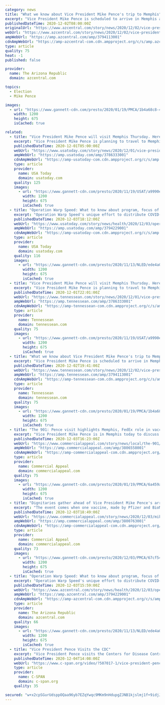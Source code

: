```yaml
---
category: news
title: "What we know about Vice President Mike Pence's trip to Memphis"
excerpt: "Vice President Mike Pence is scheduled to arrive in Memphis at 1 p.m. Thursday afternoon, his office said Wednesday. Air Force Two is scheduled to touch down in Memphis at about 1 p.m. Then, in an airplane hangar at Memphis International Airport,"
publishedDateTime: 2020-12-02T08:00:00Z
originalUrl: "https://www.azcentral.com/story/news/2020/12/02/vice-president-mike-pence-visit-memphis-roundtable-fedex-operation-warp-speed/3794113001/"
webUrl: "https://www.azcentral.com/story/news/2020/12/02/vice-president-mike-pence-visit-memphis-roundtable-fedex-operation-warp-speed/3794113001/"
ampWebUrl: "https://amp.azcentral.com/amp/3794113001"
cdnAmpWebUrl: "https://amp-azcentral-com.cdn.ampproject.org/c/s/amp.azcentral.com/amp/3794113001"
type: article
quality: 75
heat: -1
published: false

provider:
  name: The Arizona Republic
  domain: azcentral.com

topics:
  - Election
  - Mike Pence

images:
  - url: "https://www.gannett-cdn.com/presto/2020/01/19/PMCA/1b4a68c8-4129-47b4-b38a-cdcce6ca6024-011920PenceLands11.jpg?auto=webp&crop=2326,1309,x0,y295&format=pjpg&width=1200"
    width: 1200
    height: 675
    isCached: true

related:
  - title: "Vice President Mike Pence will visit Memphis Thursday. Here's why."
    excerpt: "Vice President Mike Pence is planning to travel to Memphis Thursday to discuss Operation Warp Speed, the nation's COVID-19 pandemic response."
    publishedDateTime: 2020-12-01T05:00:00Z
    webUrl: "https://www.usatoday.com/story/news/2020/12/01/vice-president-mike-pence-visit-memphis-operation-warp-speed/3786333001/"
    ampWebUrl: "https://amp.usatoday.com/amp/3786333001"
    cdnAmpWebUrl: "https://amp-usatoday-com.cdn.ampproject.org/c/s/amp.usatoday.com/amp/3786333001"
    type: article
    provider:
      name: USA Today
      domain: usatoday.com
    quality: 125
    images:
      - url: "https://www.gannett-cdn.com/presto/2020/11/19/USAT/a9990e0f-1d48-4a88-8453-d7b48ac0ff46-GTY_1285534426.jpg?auto=webp&crop=3672,2066,x0,y186&format=pjpg&width=1200"
        width: 1200
        height: 675
        isCached: true
  - title: "Operation Warp Speed: What to know about program, focus of VP Pence's Memphis roundtable"
    excerpt: "Operation Warp Speed's unique effort to distribute COVID-19 vaccines brought Vice President Mike Pence to Memphis to meet with FedEx and others."
    publishedDateTime: 2020-12-03T18:12:00Z
    webUrl: "https://www.usatoday.com/story/news/health/2020/12/03/operation-warp-speed-latest-mike-pence-memphis-fedex-tuesday/3794229001/"
    ampWebUrl: "https://amp.usatoday.com/amp/3794229001"
    cdnAmpWebUrl: "https://amp-usatoday-com.cdn.ampproject.org/c/s/amp.usatoday.com/amp/3794229001"
    type: article
    provider:
      name: USA Today
      domain: usatoday.com
    quality: 116
    images:
      - url: "https://www.gannett-cdn.com/presto/2020/11/13/NLED/ede4a013-7d7c-4135-a1e8-282a45e1f428-AP20308162667798.jpg?auto=webp&crop=3975,2236,x0,y202&format=pjpg&width=1200"
        width: 1200
        height: 675
        isCached: true
  - title: "Vice President Mike Pence will visit Memphis Thursday. Here's why."
    excerpt: "Vice President Mike Pence is planning to travel to Memphis Thursday to discuss Operation Warp Speed, the nation's COVID-19 pandemic response."
    publishedDateTime: 2020-12-01T22:01:00Z
    webUrl: "https://www.tennessean.com/story/news/2020/12/01/vice-president-mike-pence-visit-memphis-operation-warp-speed/3786333001/"
    ampWebUrl: "https://amp.tennessean.com/amp/3786333001"
    cdnAmpWebUrl: "https://amp-tennessean-com.cdn.ampproject.org/c/s/amp.tennessean.com/amp/3786333001"
    type: article
    provider:
      name: Tennessean
      domain: tennessean.com
    quality: 75
    images:
      - url: "https://www.gannett-cdn.com/presto/2020/11/19/USAT/a9990e0f-1d48-4a88-8453-d7b48ac0ff46-GTY_1285534426.jpg?auto=webp&crop=3672,2066,x0,y186&format=pjpg&width=1200"
        width: 1200
        height: 675
        isCached: true
  - title: "What we know about Vice President Mike Pence's trip to Memphis"
    excerpt: "Vice President Mike Pence is scheduled to arrive in Memphis at 1 p.m. Thursday afternoon, his office said Wednesday. Air Force Two is scheduled to touch down in Memphis at about 1 p.m. Then, in an airplane hangar at Memphis International Airport,"
    publishedDateTime: 2020-12-02T19:41:00Z
    webUrl: "https://www.tennessean.com/story/news/2020/12/02/vice-president-mike-pence-visit-memphis-roundtable-fedex-operation-warp-speed/3794113001/"
    ampWebUrl: "https://amp.tennessean.com/amp/3794113001"
    cdnAmpWebUrl: "https://amp-tennessean-com.cdn.ampproject.org/c/s/amp.tennessean.com/amp/3794113001"
    type: article
    provider:
      name: Tennessean
      domain: tennessean.com
    quality: 75
    images:
      - url: "https://www.gannett-cdn.com/presto/2020/01/19/PMCA/1b4a68c8-4129-47b4-b38a-cdcce6ca6024-011920PenceLands11.jpg?auto=webp&crop=2326,1309,x0,y295&format=pjpg&width=1200"
        width: 1200
        height: 675
        isCached: true
  - title: "The 901: Pence visit highlights Memphis, FedEx role in vaccine rollout"
    excerpt: "Vice President Mike Pence is in Memphis today to discuss the daunting challenge of distributing COVID-19 vaccines to a pandemic-fatigued nation."
    publishedDateTime: 2020-12-03T16:23:00Z
    webUrl: "https://www.commercialappeal.com/story/news/local/the-901/2020/12/03/pence-visit-highlights-memphis-fedex-role-vaccine-rollout-901/3806558001/"
    ampWebUrl: "https://amp.commercialappeal.com/amp/3806558001"
    cdnAmpWebUrl: "https://amp-commercialappeal-com.cdn.ampproject.org/c/s/amp.commercialappeal.com/amp/3806558001"
    type: article
    provider:
      name: Commercial Appeal
      domain: commercialappeal.com
    quality: 75
    images:
      - url: "https://www.gannett-cdn.com/presto/2020/01/19/PMCA/6a459a43-9e15-41be-bcaa-fb1a571831c7-p5.jpg?auto=webp&crop=2393,1346,x362,y419&format=pjpg&width=1200"
        width: 1200
        height: 675
        isCached: true
  - title: "Dignitaries gather ahead of Vice President Mike Pence's arrival in Memphis"
    excerpt: "The event comes when one vaccine, made by Pfizer and BioNTech, is likely days away from getting the Food and Drug Administration's emergency approval."
    publishedDateTime: 2020-12-03T18:49:00Z
    webUrl: "https://www.commercialappeal.com/story/news/2020/12/03/mike-pense-memphis-operation-warp-speed-vaccine-distribution/3800763001/"
    ampWebUrl: "https://amp.commercialappeal.com/amp/3800763001"
    cdnAmpWebUrl: "https://amp-commercialappeal-com.cdn.ampproject.org/c/s/amp.commercialappeal.com/amp/3800763001"
    type: article
    provider:
      name: Commercial Appeal
      domain: commercialappeal.com
    quality: 73
    images:
      - url: "https://www.gannett-cdn.com/presto/2020/12/03/PMCA/67cf544b-f4b5-4f6a-81f1-7c30e660de10-EDIT_W_28577.jpg?auto=webp&crop=5451,3067,x10,y0&format=pjpg&width=1200"
        width: 1200
        height: 675
        isCached: true
  - title: "Operation Warp Speed: What to know about program, focus of VP Pence's Memphis roundtable"
    excerpt: "Operation Warp Speed's unique effort to distribute COVID-19 vaccines brought Vice President Mike Pence to Memphis to meet with FedEx and others."
    publishedDateTime: 2020-12-03T15:59:00Z
    webUrl: "https://www.azcentral.com/story/news/health/2020/12/03/operation-warp-speed-latest-mike-pence-memphis-fedex-tuesday/3794229001/"
    ampWebUrl: "https://amp.azcentral.com/amp/3794229001"
    cdnAmpWebUrl: "https://amp-azcentral-com.cdn.ampproject.org/c/s/amp.azcentral.com/amp/3794229001"
    type: article
    provider:
      name: The Arizona Republic
      domain: azcentral.com
    quality: 66
    images:
      - url: "https://www.gannett-cdn.com/presto/2020/11/13/NLED/ede4a013-7d7c-4135-a1e8-282a45e1f428-AP20308162667798.jpg?auto=webp&crop=3975,2236,x0,y202&format=pjpg&width=1200"
        width: 1200
        height: 675
        isCached: true
  - title: "Vice President Pence Visits the CDC"
    excerpt: "Vice President Pence visits the Centers for Disease Control and Prevention’s Emergency Operations Center. Vice President Mike Pence visited with patrons at Sally’s restaurant in Mason City, Iowa. The visit was part of the"
    publishedDateTime: 2020-12-04T14:08:00Z
    webUrl: "https://www.c-span.org/video/?507017-1/vice-president-pence-visits-cdc"
    type: article
    provider:
      name: C-SPAN
      domain: c-span.org
    quality: 35

secured: "w+x2cpSGurUdsppOQaa96yb7EZqYwqc9MKm9nHdupgZJNB1kjslmj1f+9idjJkXAcbGWioXGyBmLUnSkT8dtRoFu2Xbuqj6hgBRF4wJcXkDNT6Rna1iHjf0sJwelOwNwOpfkyO2z1+ybsV19j9JAX24QQ6i/JzrD99Bqgm24Z9YWGFHBc1eQYgkXBnj07w4vs0mdcf2rlrUeIYoUJd+cpp/zbcVQvZQWrD3Uu6P2dzxGF4MwOYp2wIIABIbUWwwi28kDoG+TGDuhov7kxeFwmYnIBOqXFkiQBLsm9S/ciQD5yiyWKVxbpAZBXq14Sg+y/Gf76uddBjQYtW1ZxqWKPnp9omYmRkUZ26CC3l78u7g=;ggg4SlVU1QVb6cOxcdue1A=="
---
```


